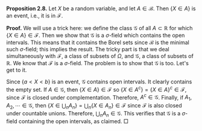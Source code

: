 **Proposition 2.8.** Let $X$ be a random variable, and let $A \in \mathcal{B}$. Then $\{X \in A\}$ is an event, i.e., it is in $\mathcal{F}$.

**Proof.** We will use a trick here: we define the class $\mathcal{G}$ of all $A \subset \mathbb{R}$ for which $\{X \in A\} \in \mathcal{F}$. Then we show that $\mathcal{G}$ is a $\sigma$-field which contains the open intervals. This means that it contains the Borel sets since $\mathcal{B}$ is the minimal such $\sigma$-field; this implies the result. The tricky part is that we deal simultaneously with $\mathcal{F}$, a class of subsets of $\Omega$, and $\mathcal{G}$, a class of subsets of $\mathbb{R}$. We know that $\mathcal{F}$ is a $\sigma$-field. The problem is to show that $\mathcal{G}$ is too. Let's get to it.

Since $\{a < X < b\}$ is an event, $\mathcal{G}$ contains open intervals. It clearly contains the empty set. If $A \in \mathcal{G}$, then $\{X \in A\} \in \mathcal{F}$ so $\{X \in A^c\} = \{X \in A\}^c \in \mathcal{F}$, since $\mathcal{F}$ is closed under complementation. Therefore, $A^c \in \mathcal{G}$. Finally, if $A_1, A_2, \cdots \in \mathcal{G}$, then $\{X \in \bigcup_n A_n\} = \bigcup_n \{X \in A_n\} \in \mathcal{F}$ since $\mathcal{F}$ is also closed under countable unions. Therefore, $\bigcup_n A_n \in \mathcal{G}$. This verifies that $\mathcal{G}$ is a $\sigma$-field containing the open intervals, as claimed.  □